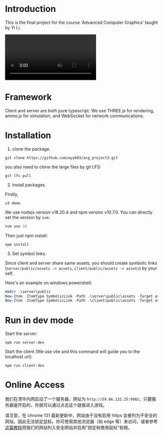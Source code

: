 # Introduction

This is the final project for the course 'Advanced Computer Graphics' taught by Yi Li.

![](video/video.mp4)

# Framework

Client and server are both pure typescript. We use THREE.js for rendering, ammo.js for simulation, and WebSocket for network communications. 

# Installation

1. clone the package.

```shell
git clone https://github.com/wyy603/acg_project2.git
```

you also need to clone the large files by git LFS:

```shell
git lfs pull
```



2. Install packages.

Firstly,

```shell
cd demo
```

We use nodejs version v18.20.4 and npm version v10.7.0. You can directly set the version by `nvm`:

```powershell
nvm use 18
```

Then just npm install:

```shell
npm install
```



3. Set symbol links.

Since client and server share same assets, you should create symbolic links (`server/public/assets -> assets`, `client/public/assets -> assets`) by your self.

Here's an example on windows powershell:

```powershell
mkdir .\server\public
New-Item -ItemType SymbolicLink -Path .\server\public\assets -Target assets
New-Item -ItemType SymbolicLink -Path .\client\public\assets -Target assets
```

# Run in dev mode

Start the server:

```
npm run server-dev
```

Start the client (We use vite and this command will guide you to the localhost url):

```
npm run client-dev
```



# Online Access

我们在清华内网启动了一个服务器，网址为 `http://59.66.132.25:9982`，只要服务器是开启的，你就可以通过点击这个链接进入游戏。

请注意，在 chrome 131 最新更新中，网站由于没有启用 https 会被列为不安全的网站，因此无法锁定鼠标。你可使用其他浏览器（如 edge 等）来访问，或者参考[这篇教程](https://blog.csdn.net/qq_33204709/article/details/139252475)把我们的网站列入安全网站并启用"锁定和使用鼠标"权限。
